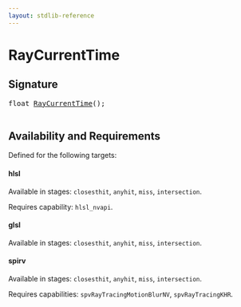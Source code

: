 ```yaml
---
layout: stdlib-reference
---
```


# RayCurrentTime

## Signature 

<pre>
<span class="code_keyword">float</span> <a href="/stdlib-reference/global-decls/RayCurrentTime">RayCurrentTime</a>();

</pre>

## Availability and Requirements

Defined for the following targets:

#### hlsl
Available in stages: `closesthit`, `anyhit`, `miss`, `intersection`.

Requires capability: `hlsl_nvapi`.
#### glsl
Available in stages: `closesthit`, `anyhit`, `miss`, `intersection`.

#### spirv
Available in stages: `closesthit`, `anyhit`, `miss`, `intersection`.

Requires capabilities: `spvRayTracingMotionBlurNV`, `spvRayTracingKHR`.


